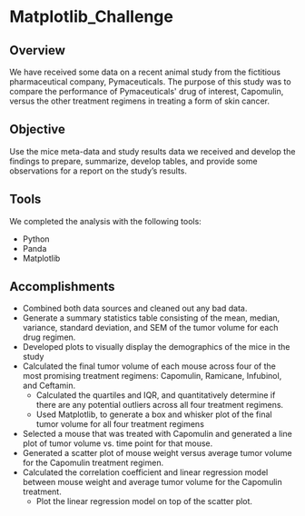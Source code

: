 # Matplotlib_Challenge

## Overview
We have received some data on a recent animal study from the fictitious pharmaceutical company, Pymaceuticals. The purpose of this study was to compare the performance of Pymaceuticals' drug of interest, Capomulin, versus the other treatment regimens in treating a form of skin cancer.

## Objective
Use the mice meta-data and study results data we received and develop the findings to prepare, summarize, develop tables, and provide some observations for a report on the study’s results.

## Tools 
We completed the analysis with the following tools:
* Python
* Panda
* Matplotlib

## Accomplishments
* Combined both data sources and cleaned out any bad data.
* Generate a summary statistics table consisting of the mean, median, variance, standard deviation, and SEM of the tumor volume for each drug regimen.
* Developed plots to visually display the demographics of the mice in the study 
* Calculated the final tumor volume of each mouse across four of the most promising treatment regimens: Capomulin, Ramicane, Infubinol, and Ceftamin.
    * Calculated the quartiles and IQR, and quantitatively determine if there are any potential outliers across all four treatment regimens.
    * Used Matplotlib, to generate a box and whisker plot of the final tumor volume for all four treatment regimens
* Selected a mouse that was treated with Capomulin and generated a line plot of tumor volume vs. time point for that mouse.
* Generated a scatter plot of mouse weight versus average tumor volume for the Capomulin treatment regimen.
* Calculated the correlation coefficient and linear regression model between mouse weight and average tumor volume for the Capomulin treatment. 
    * Plot the linear regression model on top of the scatter plot.
